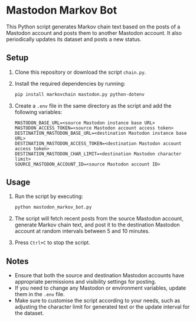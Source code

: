 # Mastodon Markov Bot

This Python script generates Markov chain text based on the posts of a Mastodon account and posts them to another Mastodon account. It also periodically updates its dataset and posts a new status.

## Setup

1. Clone this repository or download the script `chain.py`.

2. Install the required dependencies by running:

   ```bash
   pip install markovchain mastodon.py python-dotenv
   ```

3. Create a `.env` file in the same directory as the script and add the following variables:

   ```env
   MASTODON_BASE_URL=<source Mastodon instance base URL>
   MASTODON_ACCESS_TOKEN=<source Mastodon account access token>
   DESTINATION_MASTODON_BASE_URL=<destination Mastodon instance base URL>
   DESTINATION_MASTODON_ACCESS_TOKEN=<destination Mastodon account access token>
   DESTINATION_MASTODON_CHAR_LIMIT=<destination Mastodon character limit>
   SOURCE_MASTODON_ACCOUNT_ID=<source Mastodon account ID>
   ```

## Usage

1. Run the script by executing:

   ```bash
   python mastodon_markov_bot.py
   ```

2. The script will fetch recent posts from the source Mastodon account, generate Markov chain text, and post it to the destination Mastodon account at random intervals between 5 and 10 minutes.

3. Press `Ctrl+C` to stop the script.

## Notes

- Ensure that both the source and destination Mastodon accounts have appropriate permissions and visibility settings for posting.
- If you need to change any Mastodon or environment variables, update them in the `.env` file.
- Make sure to customise the script according to your needs, such as adjusting the character limit for generated text or the update interval for the dataset.
